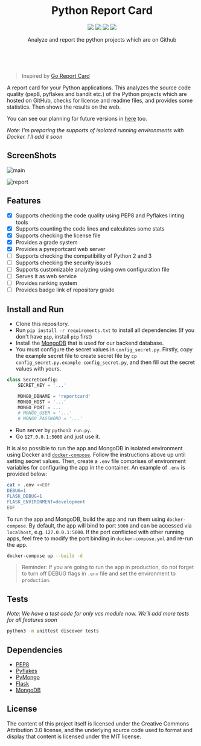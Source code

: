 <br><br>

<h1 align="center">Python Report Card</h1>

<p align="center">
  <a href="/LICENSE"><img src="https://img.shields.io/badge/license-MIT-blue.svg"/></a>
  <a href="https://docs.python.org/3/index.html"><img src="https://img.shields.io/badge/python-3.6-blue.svg"/></a>
  <a href="https://www.python.org/dev/peps/pep-0008"><img src="https://img.shields.io/badge/code%20style-PEP8-brightgreen.svg"/></a>
  <a href="https://travis-ci.org/mingrammer/pyreportcard"><img src="https://travis-ci.org/mingrammer/pyreportcard.svg?branch=master"/></a>
</p>

<p align="center">
  Analyze and report the python projects which are on Github
</p>

<br><br><br>

> Inspired by [Go Report Card](https://github.com/gojp/goreportcard)

A report card for your Python applications. This analyzes the source code quality (pep8, pyflakes and bandit etc.) of the Python projects which are hosted on GitHub, checks for license and readme files, and provides some statistics. Then shows the results on the web.

You can see our planning for future versions in [here](https://github.com/mingrammer/pyreportcard/projects/1) too.

*Note: I'm preparing the supports of isolated running environments with Docker. I'll add it soon*

## ScreenShots

![main](screenshots/main.png)

![report](screenshots/report.png)

## Features

* [x] Supports checking the code quality using PEP8 and Pyflakes linting tools
* [x] Supports counting the code lines and calculates some stats
* [x] Supports checking the license file
* [x] Provides a grade system
* [x] Provides a pyreportcard web server
* [ ] Supports checking the compatibility of Python 2 and 3
* [ ] Supports checking the security issues
* [ ] Supports customizable analyzing using own configuration file
* [ ] Serves it as web service
* [ ] Provides ranking system
* [ ] Provides badge link of repository grade

## Install and Run

* Clone this repository.
* Run `pip install -r requirements.txt` to install all dependencies (If you don't have `pip`, install `pip` first)
* Install the [MongoDB](https://www.mongodb.com/) that is used for our backend database.
* You must configure the secret values in `config_secret.py`. Firstly, copy the example secret file to create secret file by `cp config_secret.py.example config_secret.py`, and then fill out the secret values with yours.

```python
class SecretConfig:
    SECRET_KEY = '...'

    MONGO_DBNAME = 'reportcard'
    MONGO_HOST = '...'
    MONGO_PORT = ...
    # MONGO_USER = '...'
    # MONGO_PASSWORD = '...'
```

* Run server by `python3 run.py`.
* Go `127.0.0.1:5000` and just use it.

It is also possible to run the app and MongoDB in isolated environment using
Docker and [`docker-compose`](https://docs.docker.com/compose/). Follow the
instructions above up until setting secret values. Then, create a `.env` file
comprises of environment variables for configuring the app in the container.
An example of `.env` is provided below:

```bash
cat > .env <<EOF
DEBUG=1
FLASK_DEBUG=1
FLASK_ENVIRONMENT=development
EOF
```

To run the app and MongoDB, build the app and run them using `docker-compose`.
By default, the app will bind to port `5000` and can be accessed via `localhost`,
e.g. `127.0.0.1:5000`. If the port conflicted with other running apps, feel free
to modify the port binding in `docker-compose.yml` and re-run the app.

```bash
docker-compose up --build -d
```

> Reminder: If you are going to run the app in production, do not forget to turn
> off DEBUG flags in `.env` file and set the environment to `production`.

## Tests

*Note: We have a test code for only vcs module now. We'll add more tests for all features soon*

```bash
python3 -m unittest discover tests
```

## Dependencies
* [PEP8](http://pep8.readthedocs.io/en/release-1.7.x/)
* [Pyflakes](https://github.com/PyCQA/pyflakes)
* [PyMongo](https://github.com/mongodb/mongo-python-driver)
* [Flask](https://github.com/pallets/flask)
* [MongoDB](https://github.com/mongodb/mongo)

## License
The content of this project itself is licensed under the Creative Commons Attribution 3.0 license, and the underlying source code used to format and display that content is licensed under the MIT license.
